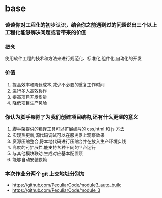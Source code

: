 # base

### 谈谈你对工程化的初步认识，结合你之前遇到过的问题说出三个以上工程化能够解决问题或者带来的价值

### 概念
使用软件工程的技术和方法来进行规范化、标准化,组件化,自动化的开发

### 价值

1. 提高效率和降低成本,减少不必要的重复工作时间
2. 进行多人高效协作
3. 提高项目开发质量
4. 降低项目生产风险

### 你认为脚手架除了为我们创建项目结构,还有什么更深的意义

1. 脚手架提供的编译工具可以扩展编写的 css,html 和 js 方法
2. 实现热更新,源代码调试可以在服务器上观察效果
3. 资源压缩整合,将本地代码进行压缩合并在放入生产环境实践
4. 高度的可扩展性,能支持各种不同的平台运行
5. 与其他模块联动,生成对应基本配置项
6. 能够自动安装依赖

### 本次作业分两个 git 上交地址分别为

-   https://github.com/PeculiarCode/module3_auto_build
-   https://github.com/PeculiarCode/module_3
